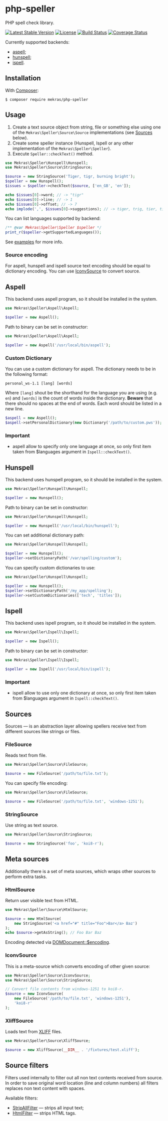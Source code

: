 # php-speller

PHP spell check library.

[![Latest Stable Version](https://poser.pugx.org/mekras/php-speller/v/stable.png)](https://packagist.org/packages/mekras/php-speller)
[![License](https://poser.pugx.org/mekras/php-speller/license.png)](https://packagist.org/packages/mekras/php-speller)
[![Build Status](https://travis-ci.org/mekras/php-speller.svg?branch=master)](https://travis-ci.org/mekras/php-speller)
[![Coverage Status](https://coveralls.io/repos/mekras/php-speller/badge.png?branch=master)](https://coveralls.io/r/mekras/php-speller?branch=master)

Currently supported backends:

* [aspell](http://aspell.net/);
* [hunspell](http://hunspell.sourceforge.net/);
* [ispell](https://www.cs.hmc.edu/~geoff/ispell.html).

## Installation

With [Composer](http://getcomposer.org/):

    $ composer require mekras/php-speller

## Usage

1. Create a text source object from string, file or something else using one of the
   `Mekras\Speller\Source\Source` implementations (see [Sources](#Sources) below).
2. Create some speller instance (Hunspell, Ispell or any other implementation of the
   `Mekras\Speller\Speller`).
3. Execute `Speller::checkText()` method.

```php
use Mekras\Speller\Hunspell\Hunspell;
use Mekras\Speller\Source\StringSource;

$source = new StringSource('Tiger, tigr, burning bright');
$speller = new Hunspell();
$issues = $speller->checkText($source, ['en_GB', 'en']);

echo $issues[0]->word; // -> "tigr"
echo $issues[0]->line; // -> 1
echo $issues[0]->offset; // -> 7
echo implode(',', $issues[0]->suggestions); // -> tiger, trig, tier, tigris, tigress
```

You can list languages supported by backend:

```php
/** @var Mekras\Speller\Speller $speller */
print_r($speller->getSupportedLanguages());
```

See [examples](examples/) for more info. 

### Source encoding

For aspell, hunspell and ispell source text encoding should be equal to dictionary encoding. You can
use [IconvSource](#IconvSource) to convert source.

## Aspell

This backend uses aspell program, so it should be installed in the system.

```php
use Mekras\Speller\Aspell\Aspell;

$speller = new Aspell();
```

Path to binary can be set in constructor:

```php
use Mekras\Speller\Aspell\Aspell;

$speller = new Aspell('/usr/local/bin/aspell');
```

### Custom Dictionary

You can use a custom dictionary for aspell. The dictionary needs to be in the following format:

```
personal_ws-1.1 [lang] [words]
```

Where `[lang]` shout be the shorthand for the language you are using (e.g. `en`) and `[words]` is the count
of words inside the dictionary. **Beware** that there should no spaces at the end of words. Each word should be listed
in a new line.

```php
$aspell = new Aspell();
$aspell->setPersonalDictionary(new Dictionary('/path/to/custom.pws'));
```

### Important

- aspell allow to specify only one language at once, so only first item taken from
$languages argument in ``Ispell::checkText()``.


## Hunspell

This backend uses hunspell program, so it should be installed in the system.

```php
use Mekras\Speller\Hunspell\Hunspell;

$speller = new Hunspell();
```

Path to binary can be set in constructor:

```php
use Mekras\Speller\Hunspell\Hunspell;

$speller = new Hunspell('/usr/local/bin/hunspell');
```

You can set additional dictionary path:

```php
use Mekras\Speller\Hunspell\Hunspell;

$speller = new Hunspell();
$speller->setDictionaryPath('/var/spelling/custom');
```

You can specify custom dictionaries to use:

```php
use Mekras\Speller\Hunspell\Hunspell;

$speller = new Hunspell();
$speller->setDictionaryPath('/my_app/spelling');
$speller->setCustomDictionaries(['tech', 'titles']);
```

## Ispell

This backend uses ispell program, so it should be installed in the system.

```php
use Mekras\Speller\Ispell\Ispell;

$speller = new Ispell();
```

Path to binary can be set in constructor:

```php
use Mekras\Speller\Ispell\Ispell;

$speller = new Ispell('/usr/local/bin/ispell');
```

### Important

- ispell allow to use only one dictionary at once, so only first item taken from
$languages argument in ``Ispell::checkText()``.


## Sources

Sources — is an abstraction layer allowing spellers receive text from different sources like strings
or files.

### FileSource

Reads text from file.

```php
use Mekras\Speller\Source\FileSource;

$source = new FileSource('/path/to/file.txt');
```

You can specify file encoding:

```php
use Mekras\Speller\Source\FileSource;

$source = new FileSource('/path/to/file.txt', 'windows-1251');
```

### StringSource

Use string as text source.

```php
use Mekras\Speller\Source\StringSource;

$source = new StringSource('foo', 'koi8-r');
```

## Meta sources 

Additionally there is a set of meta sources, which wraps other sources to perform extra tasks.

### HtmlSource

Return user visible text from HTML.

```php
use Mekras\Speller\Source\HtmlSource;

$source = new HtmlSource(
    new StringSource('<a href="#" title="Foo">Bar</a> Baz')
);
echo $source->getAsString(); // Foo Bar Baz
```

Encoding detected via
[DOMDocument::$encoding](http://php.net/manual/en/class.domdocument.php#domdocument.props.encoding).

### IconvSource

This is a meta-source which converts encoding of other given source:

```php
use Mekras\Speller\Source\IconvSource;
use Mekras\Speller\Source\StringSource;

// Convert file contents from windows-1251 to koi8-r.
$source = new IconvSource(
    new FileSource('/path/to/file.txt', 'windows-1251'),
    'koi8-r'
);
```

### XliffSource
  
Loads text from [XLIFF](http://docs.oasis-open.org/xliff/xliff-core/v2.0/xliff-core-v2.0.html)
files.

```php
use Mekras\Speller\Source\XliffSource;

$source = new XliffSource(__DIR__ . '/fixtures/test.xliff');
```

## Source filters

Filters used internally to filter out all non text contents received from source. In order to save
original word location (line and column numbers) all filters replaces non text content with spaces.

Available filters:

* [StripAllFilter](src/Source/Filter/StripAllFilter.php) — strips all input text;
* [HtmlFilter](src/Source/Filter/HtmlFilter.php) — strips HTML tags.
